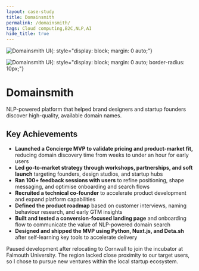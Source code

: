 ```yaml
---
layout: case-study
title: Domainsmith
permalink: /domainsmith/
tags: Cloud computing,B2C,NLP,AI
hide_title: true
---
```


![Domainsmith UI]({{site.baseurl}}/images/ui_example_domainsmith_BL34.jpg){: style="display: block; margin: 0 auto;"}

![Domainsmith UI]({{site.baseurl}}/images/ui_example_domainsmith.png){: style="display: block; margin: 0 auto; border-radius: 10px;"}

# Domainsmith

NLP-powered platform that helped brand designers and startup founders discover high-quality, available domain names.

## Key Achievements

- **Launched a Concierge MVP to validate pricing and product-market fit,** reducing domain discovery time from weeks to under an hour for early users
- **Led go-to-market strategy through workshops, partnerships, and soft launch** targeting founders, design studios, and startup hubs
- **Ran 100+ feedback sessions with users** to refine positioning, shape messaging, and optimise onboarding and search flows
- **Recruited a technical co-founder** to accelerate product development and expand platform capabilities
- **Defined the product roadmap** based on customer interviews, naming behaviour research, and early GTM insights
- **Built and tested a conversion-focused landing page** and onboarding flow to communicate the value of NLP-powered domain search
- **Designed and shipped the MVP using Python, Nuxt.js, and Deta.sh** after self-learning key tools to accelerate delivery

Paused development after relocating to Cornwall to join the incubator at Falmouth University. The region lacked close proximity to our target users, so I chose to pursue new ventures within the local startup ecosystem.
